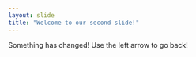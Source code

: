 ```yaml
---
layout: slide
title: "Welcome to our second slide!"
---
```

Something has changed!
Use the left arrow to go back!
